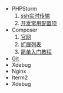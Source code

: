 - PHPStorm
    1. [ssh实时传输](https://segmentfault.com/a/1190000004633205)
    2. [开发常用配置项](https://github.com/Wuyiwai/Study-Notes/blob/master/Docs/PhpStorm-config.md)
- Composer
    1. [官网](https://getcomposer.org/)
    2. [扩展列表](https://packagist.org/)
    3. [简单入门教程](http://www.learn-tips.com/2018/12/composer-simple-doc.html)
- [Git](https://github.com/Wuyiwai/Study-Notes/blob/master/Docs/Git.md)
- Xdebug
- Nginx
- Iterm2
- Xdebug
